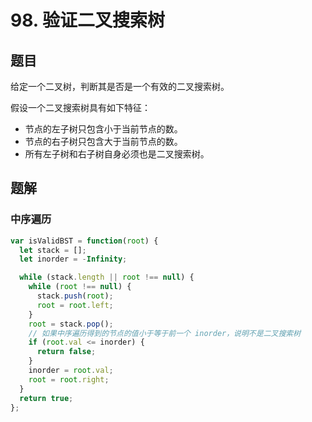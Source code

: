 # 98. 验证二叉搜索树

## 题目

给定一个二叉树，判断其是否是一个有效的二叉搜索树。

假设一个二叉搜索树具有如下特征：

- 节点的左子树只包含小于当前节点的数。
- 节点的右子树只包含大于当前节点的数。
- 所有左子树和右子树自身必须也是二叉搜索树。

## 题解

### 中序遍历

```js
var isValidBST = function(root) {
  let stack = [];
  let inorder = -Infinity;

  while (stack.length || root !== null) {
    while (root !== null) {
      stack.push(root);
      root = root.left;
    }
    root = stack.pop();
    // 如果中序遍历得到的节点的值小于等于前一个 inorder，说明不是二叉搜索树
    if (root.val <= inorder) {
      return false;
    }
    inorder = root.val;
    root = root.right;
  }
  return true;
};
```
